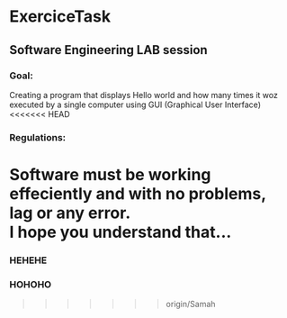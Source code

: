 # ExerciceTask
## Software Engineering LAB session
### Goal:
Creating a program that displays Hello world and how many times it woz executed by a single computer using GUI (Graphical User Interface)
<<<<<<< HEAD
### Regulations:
Software must be working effeciently and with no problems, lag or any error.  
I hope you understand that...
=======
### HEHEHE
### HOHOHO
>>>>>>> origin/Samah
